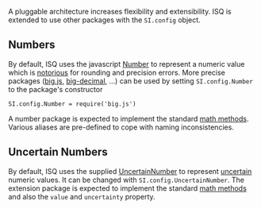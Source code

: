  A pluggable architecture increases flexibility and extensibility. ISQ is extended to use other packages with the `SI.config` object.
 
 Numbers
 -------
 
 By default, ISQ uses the javascript [Number](https://developer.mozilla.org/en/docs/Web/JavaScript/Reference/Global_Objects/Number) to represent a numeric value which is [notorious](http://modernweb.com/2014/02/17/what-every-javascript-developer-should-know-about-floating-points/) for rounding and precision errors.  More precise packages ([big.js](https://www.npmjs.com/package/big.js), [big-decimal](https://www.npmjs.com/package/big-decimal), ...) can be used by setting `SI.config.Number` to the package's constructor
 
    SI.config.Number = require('big.js')
    
A number package is expected to implement the standard [math methods](math.md).  Various aliases are pre-defined to cope with naming inconsistencies. 
    
Uncertain Numbers
-----------------

By default, ISQ uses the supplied [UncertainNumber](api/UncertainNumber) to represent [uncertain](uncertainty.md) numeric values.  It can be changed with `SI.config.UncertainNumber`.  The extension package is expected to implement the standard [math methods](math.md) and also the `value` and `uncertainty` property.
